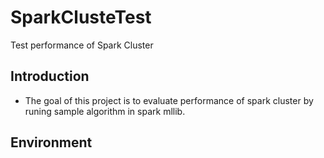 # SparkClusteTest
Test performance of Spark Cluster

## Introduction
+ The goal of this project is to evaluate performance of spark cluster by runing sample algorithm in spark mllib.

## Environment
